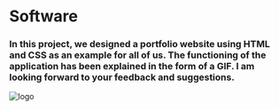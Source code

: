 # Software
<h3> In this project, we designed a portfolio website using HTML and CSS as an example for all of us. The functioning of the application has been explained in the form of a GIF. I am looking forward to your feedback and suggestions. </h3>


![logo](https://github.com/Mellycoban/Software/assets/96354233/0504a0ab-ba25-41ec-968d-ed92a4967ef0)
